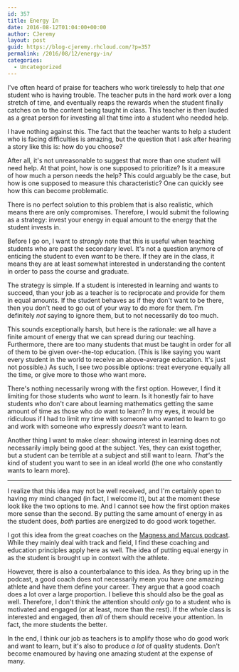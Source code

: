 ```yaml
---
id: 357
title: Energy In
date: 2016-08-12T01:04:00+00:00
author: CJeremy
layout: post
guid: https://blog-cjeremy.rhcloud.com/?p=357
permalink: /2016/08/12/energy-in/
categories:
  - Uncategorized
---
```

I've often heard of praise for teachers who work tirelessly to help that _one_ student who is having trouble. The teacher puts in the hard work over a long stretch of time, and eventually reaps the rewards when the student finally catches on to the content being taught in class. This teacher is then lauded as a great person for investing all that time into a student who needed help.

I have nothing against this. The fact that the teacher wants to help a student who is facing difficulties is amazing, but the question that I ask after hearing a story like this is: how do you choose?

After all, it's not unreasonable to suggest that more than one student will need help. At that point, how is one supposed to prioritize? Is it a measure of how much a person needs the help? This could arguably be the case, but how is one supposed to measure this characteristic? One can quickly see how this can become problematic.

There is no perfect solution to this problem that is also realistic, which means there are only compromises. Therefore, I would submit the following as a strategy: invest your energy in equal amount to the energy that the student invests in.

Before I go on, I want to _strongly_ note that this is useful when teaching students who are past the secondary level. It's not a question anymore of enticing the student to even _want_ to be there. If they are in the class, it means they are at least somewhat interested in understanding the content in order to pass the course and graduate.

The strategy is simple. If a student is interested in learning and wants to succeed, than your job as a teacher is to reciprocate and provide for them in equal amounts. If the student behaves as if they don't want to be there, then you don't need to go out of your way to do more for them. I'm definitely _not_ saying to ignore them, but to not necessarily do too much.

This sounds exceptionally harsh, but here is the rationale: we all have a finite amount of energy that we can spread during our teaching. Furthermore, there are too many students that must be taught in order for all of them to be given over-the-top education. (This is like saying you want every student in the world to receive an above-average education. It's just not possible.) As such, I see two possible options: treat everyone equally all the time, or give more to those who want more.

There's nothing necessarily wrong with the first option. However, I find it limiting for those students who _want_ to learn. Is it honestly fair to have students who don't care about learning mathematics getting the same amount of time as those who _do_ want to learn? In my eyes, it would be ridiculous if I had to limit my time with someone who wanted to learn to go and work with someone who expressly _doesn't_ want to learn.

Another thing I want to make clear: showing interest in learning does not necessarily imply being good at the subject. Yes, they can exist together, but a student can be terrible at a subject and still want to learn. _That's_ the kind of student you want to see in an ideal world (the one who constantly wants to learn more).

* * *

I realize that this idea may not be well received, and I'm certainly open to having my mind changed (in fact, I welcome it), but at the moment these look like the two options to me. And I cannot see how the first option makes more sense than the second. By putting the same amount of energy in as the student does, _both_ parties are energized to do good work together.

I got this idea from the great coaches on the [Magness and Marcus podcast](scienceofrunning.com/tag/podcast). While they mainly deal with track and field, I find these coaching and education principles apply here as well. The idea of putting equal energy in as the student is brought up in context with the athlete.

However, there is also a counterbalance to this idea. As they bring up in the podcast, a good coach does not necessarily mean you have _one_ amazing athlete and have them define your career. They argue that a good coach does a lot over a large proportion. I believe this should also be the goal as well. Therefore, I don't think the attention should _only_ go to a student who is motivated and engaged (or at least, more than the rest). If the whole class is interested and engaged, then _all_ of them should receive your attention. In fact, the more students the better.

In the end, I think our job as teachers is to amplify those who do good work and want to learn, but it's also to produce _a lot_ of quality students. Don't become enamoured by having one amazing student at the expense of many.